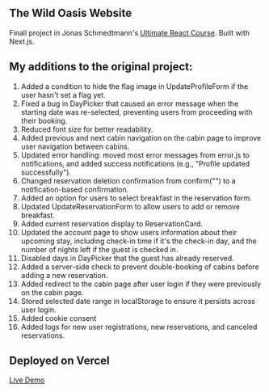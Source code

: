 ## The Wild Oasis Website

Finall project in Jonas Schmedtmann's <a href="https://www.udemy.com/course/the-ultimate-react-course">Ultimate React Course</a>. Built with Next.js.

## My additions to the original project:

1. Added a condition to hide the flag image in UpdateProfileForm if the user hasn't set a flag yet.
2. Fixed a bug in DayPicker that caused an error message when the starting date was re-selected, preventing users from proceeding with their booking.
3. Reduced font size for better readability.
4. Added previous and next cabin navigation on the cabin page to improve user navigation between cabins.
5. Updated error handling: moved most error messages from error.js to notifications, and added success notifications (e.g., "Profile updated successfully").
6. Changed reservation deletion confirmation from confirm("") to a notification-based confirmation.
7. Added an option for users to select breakfast in the reservation form.
8. Updated UpdateReservationForm to allow users to add or remove breakfast.
9. Added current reservation display to ReservationCard.
10. Updated the account page to show users information about their upcoming stay, including check-in time if it's the check-in day, and the number of nights left if the guest is checked in.
11. Disabled days in DayPicker that the guest has already reserved.
12. Added a server-side check to prevent double-booking of cabins before adding a new reservation.
13. Added redirect to the cabin page after user login if they were previously on the cabin page.
14. Stored selected date range in localStorage to ensure it persists across user login.
15. Added cookie consent
16. Added logs for new user registrations, new reservations, and canceled reservations.

## Deployed on Vercel

<a href="https://the-wild-oasis-website-demo-tau.vercel.app/">Live Demo</a>
